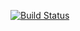 [![Build Status](https://travis-ci.org/linuxenko/unzip-pb.svg?branch=build)](https://travis-ci.org/linuxenko/unzip-pb.svg?branch=build)
